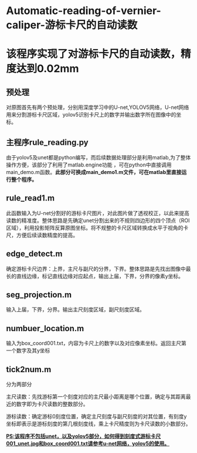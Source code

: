 # Automatic-reading-of-vernier-caliper-游标卡尺的自动读数
# 该程序实现了对游标卡尺的自动读数，精度达到0.02mm

## 预处理

对原图首先有两个预处理，分别用深度学习中的U-net,YOLOV5网络，U-net网络用来分割游标卡尺区域，yolov5识别卡尺上的数字并输出数字所在图像中的坐标。

## 主程序rule_reading.py

由于yolov5及unet都是python编写，而后续数据处理部分是利用matlab,为了整体操作方便，该部分了利用了matlab.engine功能  ，可在python中直接调用main_demo.m函数。**此部分可换成main_demo1.m文件，可在matlab里直接运行整个程序。**

## rule_read1.m 

此函数输入为U-net分割好的游标卡尺图片，对此图片做了透视校正，以此来提高读数的精准度。整体思路是先确定unet分割出来的不规则四边形的四个顶点（ROI区域），利用投影矩阵反算原图坐标。将不规整的卡尺区域转换成水平于视角的卡尺，方便后续读数精度的提高。

## edge_detect.m

确定游标卡尺边界：上界，主尺与副尺的分界，下界。整体思路是先找出图像中最长的直线边缘，标记直线边缘对应起点，输出上届，下界，分界的像素y坐标。

## seg_projection.m 

输入上届，下界，分界。输出主尺刻度区域，副尺刻度区域。

## numbuer_location.m

 输入为box_coord001.txt，内容为卡尺上的数字以及对应像素坐标。返回主尺第一个数字及其y坐标

## tick2num.m

分为两部分

主尺读数：先找游标第一个刻度对应的主尺最小距离是哪个位置，确定与其距离最近的数字即为卡尺读数的整数部分。

游标读数：确定游标0刻度位置，确定主尺刻度与副尺刻度的对其位置，有刻度y坐标即表示是游标刻度的第几根刻度线，乘上卡尺精度则为卡尺读数的小数部分。

<u>**PS:该程序不包括unet，以及yolov5部分，如何得到刻度式游标卡尺001_unet.jpg和box_coord001.txt请参考u-net网络，yolov5的使用。**</u>
